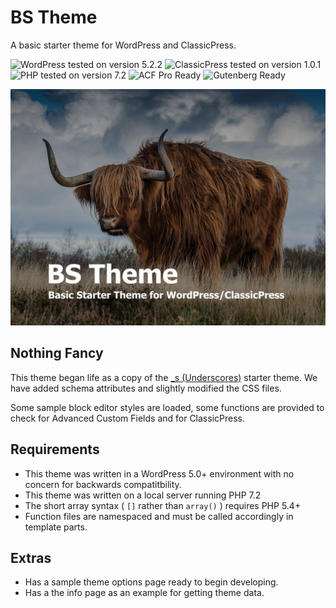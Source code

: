 # BS Theme

A basic starter theme for WordPress and ClassicPress.

![WordPress tested on version 5.2.2](https://img.shields.io/badge/WordPress-5.2.2-0073aa.svg?style=flat-square)
![ClassicPress tested on version 1.0.1](https://img.shields.io/badge/ClassicPress-1.0.1-03768e.svg?style=flat-square)
![PHP tested on version 7.2](https://img.shields.io/badge/PHP-tested%207.2-8892bf.svg?style=flat-square)
![ACF Pro Ready](https://img.shields.io/badge/ACF%20Pro-ready-00d3ae.svg?style=flat-square)
![Gutenberg Ready](https://img.shields.io/badge/Gutenberg-ready-00a0d2.svg?style=flat-square)

![](https://raw.githubusercontent.com/ControlledChaos/bs-theme/master/screenshot.jpg)

## Nothing Fancy

This theme began life as a copy of the [_s (Underscores)](https://underscores.me/) starter theme. We have added schema attributes and slightly modified the CSS files.

Some sample block editor styles are loaded, some functions are provided to check for Advanced Custom Fields and for ClassicPress.

## Requirements

* This theme was written in a WordPress 5.0+ environment with no concern for backwards compatitbility.
* This theme was written on a local server running PHP 7.2
* The short array syntax ( `[]` rather than `array()` ) requires PHP 5.4+
* Function files are namespaced and must be called accordingly in template parts.

## Extras

* Has a sample theme options page ready to begin developing.
* Has a the info page as an example for getting theme data.
